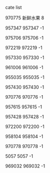 cate list

970775 新鲜水果 8

957347 957347 -1

975706 975706 -1

972219 972219 -1

957330 957330 -1

961006 961006 -1

955035 955035 -1

957430 957430 -1

970776 970776 -1

957615 957615 -1

957428 957428 -1

972200 972200 -1

958104 958104 -1

970778 970778 -1

5057 5057 -1

969032 969032 -1

